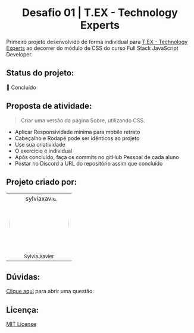 <h1 align="center">Desafio 01 | T.EX - Technology Experts</h1>

Primeiro projeto desenvolvido de forma individual para [T.EX - Technology Experts](https://www.texperts.com.br) ao decorrer do módulo de CSS do curso Full Stack JavaScript Developer.

## Status do projeto:
:dart: Concluído

## Proposta de atividade:
> Criar uma versão da página Sobre, utilizando CSS.<br>

- Aplicar Responsividade mínima para mobile retrato
- Cabeçalho e Rodapé pode ser idênticos ao projeto
- Use sua criatividade
- O exercício é individual
- Após concluído, faça os commits no gitHub Pessoal de cada aluno
- Postar no Discord a URL do repositório assim que concluído

## Projeto criado por:
<table>
<tr>
<td align="center"><a href="https://github.com/sylviaxavier">
<img style="border-radius: 60%;" src="https://avatars.githubusercontent.com/u/104994331?v=4" width="160px;" alt="sylviaxavier"/><br/> 
<sub>Sylvia Xavier</sub> </a>
<br/>
<a href="https://github.com/sylviaxavier"></a>
</td>
</tr>
</table>

## Dúvidas:
[Clique aqui](https://github.com/sylviaxavier/LandingPage_desafio-T.EX/issues/new) para abrir uma questão.

## Licença:
[MIT License ](https://choosealicense.com/licenses/mit/)
